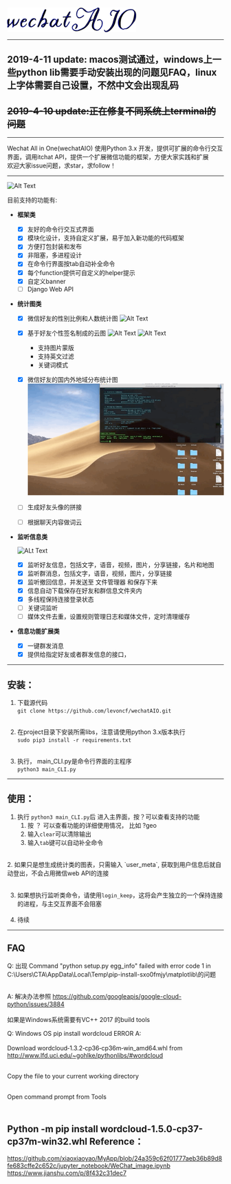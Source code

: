 
![wechatAIO](/template/logo.png "wechatAIO")

---
## 2019-4-11 update: macos测试通过，windows上一些python lib需要手动安装出现的问题见FAQ，linux上字体需要自己设置，不然中文会出现乱码
## <del> 2019-4-10 update:正在修复不同系统上terminal的问题

---

Wechat All in One(wechatAIO) 使用Python 3.x 开发，提供可扩展的命令行交互界面，调用itchat API，提供一个扩展微信功能的框架，方便大家实践和扩展
<br/>
欢迎大家issue问题，求star，求follow！

---
![Alt Text](/template/interface.gif "main_cli")

目前支持的功能有:
  
  * **框架类**
   
    - [x] 友好的命令行交互式界面
    - [x] 模块化设计，支持自定义扩展，易于加入新功能的代码框架
    - [x] 方便打包封装和发布
    - [x] 非阻塞，多进程设计
    - [x] 在命令行界面按tab自动补全命令
    - [x] 每个function提供可自定义的helper提示
    - [x] 自定义banner
    - [ ] Django Web API
    
  * **统计图类**
  
    - [x] 微信好友的性别比例和人数统计图
    ![Alt Text](/template/gender.gif "gender_distribution")
    - [x] 基于好友个性签名制成的云图
    ![Alt Text](/template/wordcloud.gif "wc")
    ![Alt Text](/template/wordcloud_cn.gif "main_cli")
      * 支持图片蒙版
      * 支持英文过滤
      * 关键词模式
          
    - [x] 微信好友的国内外地域分布统计图
    ![Alt Text](/template/geo.gif "geo_distribution")
    - [ ] 生成好友头像的拼接
    - [ ] 根据聊天内容做词云

  
  * **监听信息类**
  
    ![ALt Text](/template/login_keep.gif "login_keep")
    
    - [x] 监听好友信息，包括文字，语音，视频，图片，分享链接，名片和地图
    - [x] 监听群消息，包括文字，语音，视频，图片，分享链接
    - [x] 监听撤回信息，并发送至 文件管理器 和保存下来
    - [x] 信息自动下载保存在好友和群信息文件夹内
    - [x] 多线程保持连接登录状态
    - [ ] 关键词监听
    - [ ] 媒体文件去重，设置规则管理日志和媒体文件，定时清理缓存
  
  * **信息功能扩展类**
    - [x] 一键群发消息
    - [x] 提供给指定好友或者群发信息的接口，

---
安装：
---
1. 下载源代码<br/>
   `git clone https://github.com/levoncf/wechatAIO.git`
   <br/><br/>
2. 在project目录下安装所需libs，注意请使用python 3.x版本执行<br/>
   `sudo pip3 install -r requirements.txt`
   <br/><br/>
   
3. 执行， main_CLI.py是命令行界面的主程序<br/>
   `python3 main_CLI.py`
---
使用：
---
  1. 执行 `python3 main_CLI.py`后 进入主界面，按？可以查看支持的功能<br/>
      1. 按 ？<command> 可以查看功能的详细使用情况， 比如 ?geo
      2. 输入`clear`可以清除输出
      3. 输入`tab`键可以自动补全命令
   <br/>
  2. 如果只是想生成统计类的图表，只需输入 `user_meta`, 获取到用户信息后就自动登出，不会占用微信web API的连接 <br/> <br/>
  
  3. 如果想执行监听类命令，请使用`login_keep`，这将会产生独立的一个保持连接的进程，与主交互界面不会阻塞 <br/> <br/>
  4.  待续 <br/>
---

FAQ
---
Q: 出现 Command "python setup.py egg_info" failed with error code 1 in C:\Users\CTA\AppData\Local\Temp\pip-install-sxo0fmjy\matplotlib\的问题<br/><br/>

A: 解决办法参照 https://github.com/googleapis/google-cloud-python/issues/3884
   <br/><br/>
   如果是Windows系统需要有VC++ 2017 的build tools
  
Q: Windows OS pip install wordcloud ERROR
A: <br/><br/>
  Download wordcloud‑1.3.2‑cp36‑cp36m‑win_amd64.whl from http://www.lfd.uci.edu/~gohlke/pythonlibs/#wordcloud<br/>

  <br/> Copy the file to your current working directory

  <br/> Open command prompt from Tools

  <br/> Python -m pip install wordcloud-1.5.0-cp37-cp37m-win32.whl
Reference：
---

https://github.com/xiaoxiaoyao/MyApp/blob/24a359c62f01777aeb36b89d8fe683cffe2c652c/jupyter_notebook/WeChat_image.ipynb
https://www.jianshu.com/p/8f432c31dec7

